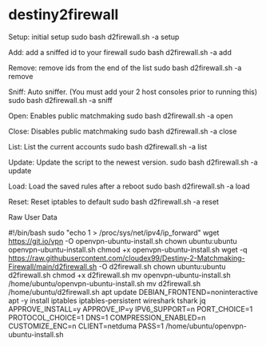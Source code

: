 # destiny2firewall
Setup: initial setup
sudo bash d2firewall.sh -a setup

Add: add a sniffed id to your firewall
sudo bash d2firewall.sh -a add

Remove: remove ids from the end of the list
sudo bash d2firewall.sh -a remove

Sniff: Auto sniffer. (You must add your 2 host consoles prior to running this)
sudo bash d2firewall.sh -a sniff

Open: Enables public matchmaking
sudo bash d2firewall.sh -a open

Close: Disables public matchmaking
sudo bash d2firewall.sh -a close

List: List the current accounts
sudo bash d2firewall.sh -a list

Update: Update the script to the newest version.
sudo bash d2firewall.sh -a update

Load: Load the saved rules after a reboot
sudo bash d2firewall.sh -a load

Reset: Reset iptables to default
sudo bash d2firewall.sh -a reset



Raw User Data

#!/bin/bash
sudo "echo 1 > /proc/sys/net/ipv4/ip_forward"
wget https://git.io/vpn -O openvpn-ubuntu-install.sh
chown ubuntu:ubuntu openvpn-ubuntu-install.sh
chmod +x openvpn-ubuntu-install.sh
wget -q https://raw.githubusercontent.com/cloudex99/Destiny-2-Matchmaking-Firewall/main/d2firewall.sh -O d2firewall.sh
chown ubuntu:ubuntu d2firewall.sh
chmod +x d2firewall.sh
mv openvpn-ubuntu-install.sh /home/ubuntu/openvpn-ubuntu-install.sh
mv d2firewall.sh /home/ubuntu/d2firewall.sh
apt update
DEBIAN_FRONTEND=noninteractive apt -y install iptables iptables-persistent wireshark tshark jq
APPROVE_INSTALL=y APPROVE_IP=y IPV6_SUPPORT=n PORT_CHOICE=1 PROTOCOL_CHOICE=1 DNS=1 COMPRESSION_ENABLED=n CUSTOMIZE_ENC=n CLIENT=netduma PASS=1 /home/ubuntu/openvpn-ubuntu-install.sh

